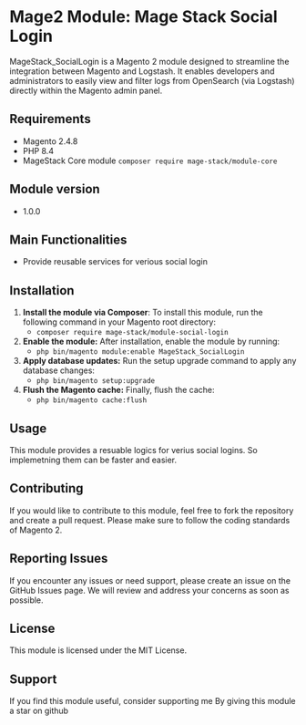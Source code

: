 # Mage2 Module: Mage Stack Social Login
MageStack_SocialLogin is a Magento 2 module designed to streamline the integration between Magento and Logstash. It enables developers and administrators to easily view and filter logs from OpenSearch (via Logstash) directly within the Magento admin panel.

## Requirements
- Magento 2.4.8
- PHP 8.4
- MageStack Core module
    ``composer require mage-stack/module-core``

## Module version
- 1.0.0

## Main Functionalities
- Provide reusable services for verious social login

## Installation
1. **Install the module via Composer**:
    To install this module, run the following command in your Magento root directory:
    - ``composer require mage-stack/module-social-login``
2. **Enable the module:**
    After installation, enable the module by running:
   - ``php bin/magento module:enable MageStack_SocialLogin``
3. **Apply database updates:**
    Run the setup upgrade command to apply any database changes:
    - ``php bin/magento setup:upgrade``
4. **Flush the Magento cache:**
    Finally, flush the cache:
   -  ``php bin/magento cache:flush``

## Usage
This module provides a resuable logics for verius social logins. So implemetning them can be faster and easier. 

## Contributing
If you would like to contribute to this module, feel free to fork the repository and create a pull request. Please make sure to follow the coding standards of Magento 2.

## Reporting Issues
If you encounter any issues or need support, please create an issue on the GitHub Issues page. We will review and address your concerns as soon as possible.

## License
This module is licensed under the MIT License.

## Support
If you find this module useful, consider supporting me By giving this module a star on github